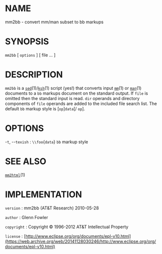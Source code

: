 # NAME

mm2bb - convert mm/man subset to bb markups

# SYNOPSIS

`mm2bb` \[ `options` \] \[ file ... \]

# DESCRIPTION

`mm2bb` is a
[`sed`](/web/20141128030246/http://www2.research.att.com/~astopen/man/man1/sed.html)(1)/[`ksh`](/web/20141128030246/http://www2.research.att.com/~astopen/man/man1/ksh.html)(1)
script (yes!) that converts input
[`mm`](/web/20141128030246/http://www2.research.att.com/~astopen/man/man1/mm.html)(1)
or
[`man`](/web/20141128030246/http://www2.research.att.com/~astopen/man/man1/man.html)(1)
documents to a `bb` markups document on the standard output. If `file`
is omitted then the standard input is read. `dir` operands and directory
components of `file` operands are added to the included file search
list. The default `bb` markup style is \[`op`\]`data`\[/ `op`\].

# OPTIONS

-`t`, --`texish`
:   `\\foo`{`data`} `bb` markup style

# SEE ALSO

[`mm2html`](/web/20141128030246/http://www2.research.att.com/~astopen/man/man1/mm2html.html)(1)

# IMPLEMENTATION

`version`
:   mm2bb (AT&T Research) 2010-05-28

`author`
:   Glenn Fowler

`copyright`
:   Copyright © 1996-2012 AT&T Intellectual Property

`license`
:   [http://www.eclipse.org/org/documents/epl-v10.html](https://web.archive.org/web/20141128030246/http://www.eclipse.org/org/documents/epl-v10.html)


